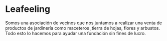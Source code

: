 # Leafeeling
 Somos una asociación de vecinos que nos juntamos a realizar una venta de productos de jardinería como maceteros ,tierra de hojas, flores y arbustos. Todo esto lo hacemos para ayudar una fundación sin fines de lucro. 
